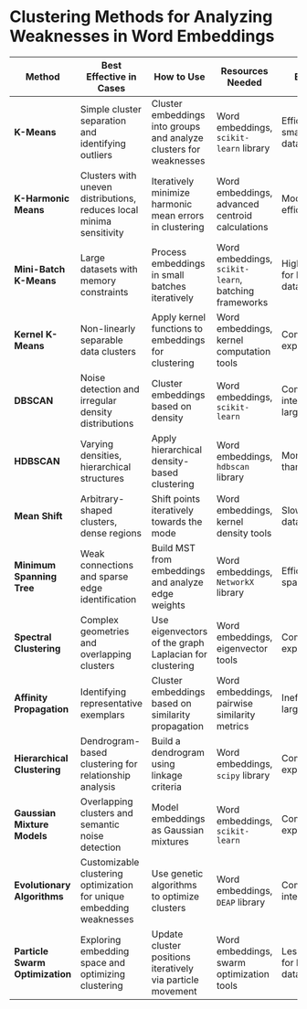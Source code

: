 

# Clustering Methods for Analyzing Weaknesses in Word Embeddings

| **Method**                      | **Best Effective in Cases**                                          | **How to Use**                                                     | **Resources Needed**                                 | **Efficiency**                           | **References**                                                                                               | **Code Resources**                                                                                                              |
| ------------------------------- | -------------------------------------------------------------------- | ------------------------------------------------------------------ | ---------------------------------------------------- | ---------------------------------------- | ------------------------------------------------------------------------------------------------------------ | ------------------------------------------------------------------------------------------------------------------------------- |
| **K-Means**                     | Simple cluster separation and identifying outliers                   | Cluster embeddings into groups and analyze clusters for weaknesses | Word embeddings, `scikit-learn` library              | Efficient for small-medium datasets      | [(MacQueen, 1967)](https://www.jstor.org/stable/2334027)                                                     | [Scikit-learn K-Means](https://scikit-learn.org/stable/modules/generated/sklearn.cluster.KMeans.html)                           |
| **K-Harmonic Means**            | Clusters with uneven distributions, reduces local minima sensitivity | Iteratively minimize harmonic mean errors in clustering            | Word embeddings, advanced centroid calculations      | Moderate efficiency                      | [(Zhang et al., 2003)](https://www.cs.umd.edu/~mount/Projects/KMeans/papers/zhang03k-harmonic.pdf)           | [MATLAB Implementation](https://www.mathworks.com/help/stats/cluster-analysis.html)                                             |
| **Mini-Batch K-Means**          | Large datasets with memory constraints                               | Process embeddings in small batches iteratively                    | Word embeddings, `scikit-learn`, batching frameworks | Highly efficient for large datasets      | [(Sculley, 2010)](https://dl.acm.org/doi/10.1145/1772690.1772862)                                            | [Scikit-learn Mini-Batch K-Means](https://scikit-learn.org/stable/modules/generated/sklearn.cluster.MiniBatchKMeans.html)       |
| **Kernel K-Means**              | Non-linearly separable data clusters                                 | Apply kernel functions to embeddings for clustering                | Word embeddings, kernel computation tools            | Computationally expensive                | [(Schölkopf et al., 1998)](https://link.springer.com/chapter/10.1007/BFb0026683)                             | [Scikit-learn Kernel K-Means](https://scikit-learn.org/stable/)                                                                 |
| **DBSCAN**                      | Noise detection and irregular density distributions                  | Cluster embeddings based on density                                | Word embeddings, `scikit-learn`                      | Computationally intensive for large data | [(Ester et al., 1996)](https://www.aaai.org/Papers/KDD/1996/KDD96-037.pdf)                                   | [Scikit-learn DBSCAN](https://scikit-learn.org/stable/modules/generated/sklearn.cluster.DBSCAN.html)                            |
| **HDBSCAN**                     | Varying densities, hierarchical structures                           | Apply hierarchical density-based clustering                        | Word embeddings, `hdbscan` library                   | More efficient than DBSCAN               | [(Campello et al., 2013)](https://link.springer.com/chapter/10.1007/978-3-642-37456-2_14)                    | [HDBSCAN Library](https://hdbscan.readthedocs.io/en/latest/)                                                                    |
| **Mean Shift**                  | Arbitrary-shaped clusters, dense regions                             | Shift points iteratively towards the mode                          | Word embeddings, kernel density tools                | Slow for large datasets                  | [(Cheng, 1995)](https://www.sciencedirect.com/science/article/abs/pii/0734189X95000085)                      | [Scikit-learn Mean Shift](https://scikit-learn.org/stable/modules/generated/sklearn.cluster.MeanShift.html)                     |
| **Minimum Spanning Tree**       | Weak connections and sparse edge identification                      | Build MST from embeddings and analyze edge weights                 | Word embeddings, `NetworkX` library                  | Efficient for sparse graphs              | [(Prim, 1957)](https://link.springer.com/chapter/10.1007/978-3-642-13650-4_2)                                | [NetworkX MST](https://networkx.org/documentation/stable/)                                                                      |
| **Spectral Clustering**         | Complex geometries and overlapping clusters                          | Use eigenvectors of the graph Laplacian for clustering             | Word embeddings, eigenvector tools                   | Computationally expensive                | [(Ng et al., 2001)](https://papers.nips.cc/paper/2001/hash/8c5f2a5a3aa6a6a3e4b384b545ab47e4-Abstract.html)   | [Scikit-learn Spectral Clustering](https://scikit-learn.org/stable/modules/generated/sklearn.cluster.SpectralClustering.html)   |
| **Affinity Propagation**        | Identifying representative exemplars                                 | Cluster embeddings based on similarity propagation                 | Word embeddings, pairwise similarity metrics         | Inefficient for large datasets           | [(Frey & Dueck, 2007)](https://science.sciencemag.org/content/315/5814/972)                                  | [Scikit-learn Affinity Propagation](https://scikit-learn.org/stable/modules/generated/sklearn.cluster.AffinityPropagation.html) |
| **Hierarchical Clustering**     | Dendrogram-based clustering for relationship analysis                | Build a dendrogram using linkage criteria                          | Word embeddings, `scipy` library                     | Computationally expensive                | [(Sneath, 1957)](https://doi.org/10.1007/978-1-4684-9063-3_13)                                               | [Scipy Hierarchical Clustering](https://docs.scipy.org/doc/scipy/)                                                              |
| **Gaussian Mixture Models**     | Overlapping clusters and semantic noise detection                    | Model embeddings as Gaussian mixtures                              | Word embeddings, `scikit-learn`                      | Computationally expensive                | [(Reynolds, 2009)](https://ieeexplore.ieee.org/document/4799042)                                             | [Scikit-learn GMM](https://scikit-learn.org/stable/modules/mixture.html)                                                        |
| **Evolutionary Algorithms**     | Customizable clustering optimization for unique embedding weaknesses | Use genetic algorithms to optimize clusters                        | Word embeddings, `DEAP` library                      | Computationally intensive                | [(Holland, 1992)](https://mitpress.mit.edu/9780262581110/adaptation-in-natural-and-artificial-systems/)      | [DEAP Library](https://github.com/DEAP/deap)                                                                                    |
| **Particle Swarm Optimization** | Exploring embedding space and optimizing clustering                  | Update cluster positions iteratively via particle movement         | Word embeddings, swarm optimization tools            | Less efficient for large datasets        | [(Kennedy & Eberhart, 1995)](https://www.researchgate.net/publication/317772415_Particle_Swarm_Optimization) | [PySwarm](https://github.com/tisimst/pyswarm)                                                                                   |


